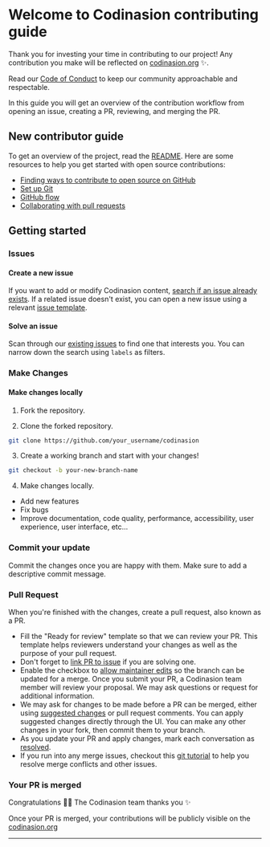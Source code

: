 # Welcome to Codinasion contributing guide

Thank you for investing your time in contributing to our project! Any contribution you make will be reflected on [codinasion.org][1] :sparkles:.

Read our [Code of Conduct][2] to keep our community approachable and respectable.

In this guide you will get an overview of the contribution workflow from opening an issue, creating a PR, reviewing, and merging the PR.

## New contributor guide

To get an overview of the project, read the [README][3]. Here are some resources to help you get started with open source contributions:

- [Finding ways to contribute to open source on GitHub][4]
- [Set up Git][5]
- [GitHub flow][6]
- [Collaborating with pull requests][7]

## Getting started

### Issues

#### Create a new issue

If you want to add or modify Codinasion content, [search if an issue already exists][9]. If a related issue doesn't exist, you can open a new issue using a relevant [issue template][10].

#### Solve an issue

Scan through our [existing issues][11] to find one that interests you. You can narrow down the search using `labels` as filters.

### Make Changes

#### Make changes locally

1. Fork the repository.

2. Clone the forked repository.

  ```bash
  git clone https://github.com/your_username/codinasion
  ```

3. Create a working branch and start with your changes!

  ```bash
  git checkout -b your-new-branch-name
  ```

4. Make changes locally.
  - Add new features
  - Fix bugs
  - Improve documentation, code quality, performance, accessibility, user experience, user interface, etc...

### Commit your update

Commit the changes once you are happy with them. Make sure to add a descriptive commit message.

### Pull Request

When you're finished with the changes, create a pull request, also known as a PR.

- Fill the "Ready for review" template so that we can review your PR. This template helps reviewers understand your changes as well as the purpose of your pull request.
- Don't forget to [link PR to issue][12] if you are solving one.
- Enable the checkbox to [allow maintainer edits][13] so the branch can be updated for a merge.
  Once you submit your PR, a Codinasion team member will review your proposal. We may ask questions or request for additional information.
- We may ask for changes to be made before a PR can be merged, either using [suggested changes][14] or pull request comments. You can apply suggested changes directly through the UI. You can make any other changes in your fork, then commit them to your branch.
- As you update your PR and apply changes, mark each conversation as [resolved][15].
- If you run into any merge issues, checkout this [git tutorial][16] to help you resolve merge conflicts and other issues.

### Your PR is merged

Congratulations :tada::tada: The Codinasion team thanks you :sparkles:

Once your PR is merged, your contributions will be publicly visible on the [codinasion.org][1]

---

[1]: https://codinasion.org (codinasion.org)
[2]: ./CODE_OF_CONDUCT.md (Code of Conduct)
[3]: ./README.md (README)
[4]: https://docs.github.com/en/get-started/exploring-projects-on-github/finding-ways-to-contribute-to-open-source-on-github (Finding ways to contribute to open source on GitHub)
[5]: https://docs.github.com/en/get-started/quickstart/set-up-git (Set up Git)
[6]: https://docs.github.com/en/get-started/quickstart/github-flow (GitHub flow)
[7]: https://docs.github.com/en/get-started/quickstart/collaborating-with-issues-and-pull-requests (Collaborating with pull requests)
[9]: https://github.com/codinasion/codinasion/issues "Issues"
[10]: https://github.com/codinasion/codinasion/issues/new/choose "Issue Template"
[11]: https://github.com/search?q=is:open+user:codinasion&type=Issues "Codinasion Open Issues"
[12]: https://docs.github.com/en/issues/tracking-your-work-with-issues/linking-a-pull-request-to-an-issue "Link PR to Issue"
[13]: ttps://docs.github.com/en/github/collaborating-with-issues-and-pull-requests/allowing-changes-to-a-pull-request-branch-created-from-a-fork "Allow maintainers to edit"
[14]: https://docs.github.com/en/github/collaborating-with-issues-and-pull-requests/incorporating-feedback-in-your-pull-request "Suggest Changes"
[15]: https://docs.github.com/en/github/collaborating-with-issues-and-pull-requests/commenting-on-a-pull-request#resolving-conversations "Mark conversation as resolved"
[16]: https://lab.github.com/githubtraining/managing-merge-conflicts "Git Tutorial"
